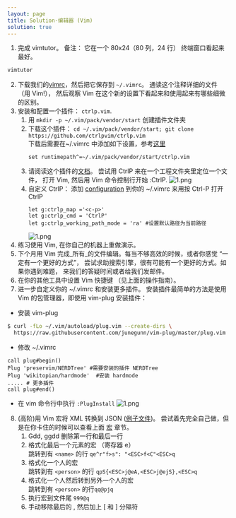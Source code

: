 ```yaml
---
layout: page
title: Solution-编辑器 (Vim)
solution: true
---
```


1. 完成 vimtutor。 备注： 它在一个 80x24（80 列，24 行） 终端窗口看起来最好。
  ```bash
  vimtutor
  ```
2. 下载我们的[vimrc](https://missing-semester-cn.github.io/2020/files/vimrc)，然后把它保存到 `~/.vimrc`。 通读这个注释详细的文件 （用 Vim!）， 然后观察 Vim 在这个新的设置下看起来和使用起来有哪些细微的区别。
3. 安装和配置一个插件： `ctrlp.vim`.
   1. 用 `mkdir -p ~/.vim/pack/vendor/start` 创建插件文件夹
   2. 下载这个插件： `cd ~/.vim/pack/vendor/start; git clone https://github.com/ctrlpvim/ctrlp.vim`   
   下载后需要在~/.vimrc 中添加如下设置，参考[这里](http://ctrlpvim.github.io/ctrlp.vim/#installation)
       ```vim
       set runtimepath^=~/.vim/pack/vendor/start/ctrlp.vim 
       ```
   1. 请阅读这个插件的[文档](https://github.com/ctrlpvim/ctrlp.vim/blob/master/readme.md)。 尝试用 CtrlP 来在一个工程文件夹里定位一个文件， 打开 Vim, 然后用 Vim 命令控制行开始 :CtrlP.  ![1.png]({{site.url}}/2020/solutions/images/3/1.png)
   2. 自定义 CtrlP： 添加 [configuration](https://github.com/ctrlpvim/ctrlp.vim/blob/master/readme.md#basic-options) 到你的 ~/.vimrc 来用按 Ctrl-P 打开 CtrlP
       ```vim
       let g:ctrlp_map ='<c-p>' 
       let g:ctrlp_cmd = 'CtrlP'
       let g:ctrlp_working_path_mode = 'ra' #设置默认路径为当前路径
       ```
       ![1.png]({{site.url}}/2020/solutions/images/3/2.png)
4. 练习使用 Vim, 在你自己的机器上重做演示。
5. 下个月用 Vim 完成_所有_的文件编辑。每当不够高效的时候，或者你感觉 “一定有一个更好的方式”， 尝试求助搜索引擎，很有可能有一个更好的方式。如果你遇到难题， 来我们的答疑时间或者给我们发邮件。
6. 在你的其他工具中设置 Vim 快捷键 （见上面的操作指南）。
7. 进一步自定义你的 ~/.vimrc 和安装更多插件。
  安装插件最简单的方法是使用 Vim 的包管理器，即使用 vim-plug 安装插件：
* 安装 vim-plug
 ```bash
 $ curl -fLo ~/.vim/autoload/plug.vim --create-dirs \
   https://raw.githubusercontent.com/junegunn/vim-plug/master/plug.vim
 ```
* 修改 ~/.vimrc
 ```vim
 call plug#begin()
 Plug 'preservim/NERDTree' #需要安装的插件 NERDTree
 Plug 'wikitopian/hardmode'  #安装 hardmode
 ..... # 更多插件
 call plug#end()
 ```
* 在 vim 命令行中执行 `:PlugInstall`
 ![1.png]({{site.url}}/2020/solutions//images/3/3.png)
 8. (高阶)用 Vim 宏将 XML 转换到 JSON ([例子文件](https://missing-semester-cn.github.io/2020/files/example-data.xml))。 尝试着先完全自己做，但是在你卡住的时候可以查看上面 [宏](https://missing-semester-cn.github.io/2020/editors/#macros) 章节。  
     1. Gdd, ggdd 删除第一行和最后一行
     2. 格式化最后一个元素的宏 （寄存器 e）             
      跳转到有 `<name>` 的行
           `qe^r"f>s": "<ESC>f<C"<ESC>q`
     3. 格式化一个人的宏             
     跳转到有 `<person>` 的行 `qpS{<ESC>j@eA,<ESC>j@ejS},<ESC>q`
     1. 格式化一个人然后转到另外一个人的宏             
     跳转到有 `<person>` 的行`qq@pjq`
    1. 执行宏到文件尾 `999@q`
    2. 手动移除最后的 , 然后加上 [ 和 ] 分隔符